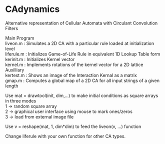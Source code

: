 # CAdynamics
Alternative representation of Cellular Automata with Circulant Convolution Filters

Main Program   
liveon.m   : Simulates a 2D CA with a particular rule loaded at initialization level <br>
liferule.m : Initializes Game-of-Life Rule in equivalent 1D Lookup Table form 
kerinit.m  : Initializes Kernel vector<br>
kernel.m   : Implements rotations of the kernel vector for a 2D lattice<br>
Auxilliary<br>
kertest.m : Shows an image of the Interaction Kernal as a matrix<br>
gmap.m    : Computes a global map of a 2D CA for all input strings of a given length<br>

Use mat = drawtool(init, dim,...) to make initial conditions as square arrays in three modes<br>
1 -> random square array<br>
2 -> graphical user interface using mouse to mark ones/zeros<br>
3 -> load from external image file<br>

Use v = reshape(mat, 1, dim*dim) to feed the liveon(v, ...) function 

Change liferule with your own function for other CA types.
